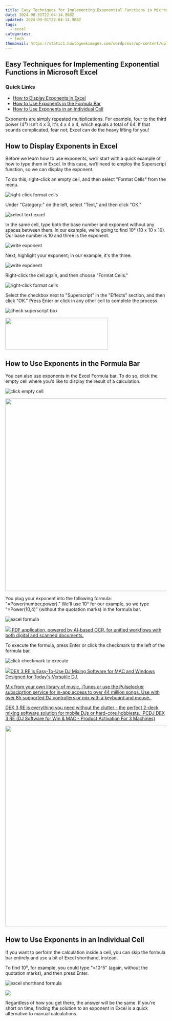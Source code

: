 ```yaml
---
title: Easy Techniques for Implementing Exponential Functions in Microsoft Excel
date: 2024-08-31T22:04:14.968Z
updated: 2024-09-01T22:04:14.968Z
tags:
  - excel
categories:
  - tech
thumbnail: https://static1.howtogeekimages.com/wordpress/wp-content/uploads/2019/07/stock-lede-microsoft-office_excel-1.png
---
```


## Easy Techniques for Implementing Exponential Functions in Microsoft Excel

### Quick Links

* [How to Display Exponents in Excel](https://phone-solutions.techidaily.com/3-solutions-to-hard-reset-honor-x50iplus-phone-using-pc-drfone-by-drfone-reset-android-reset-android/)
* [How to Use Exponents in the Formula Bar](https://instagram-clips.techidaily.com/enhancing-content-with-external-weblinks-in-insta/)
* [How to Use Exponents in an Individual Cell](https://hardware-help.techidaily.com/install-epson-wf-2760-drivers-compatible-with-windows-11-10-and-8-systems/)

 Exponents are simply repeated multiplications. For example, four to the third power (4³) isn’t 4 x 3, it's 4 x 4 x 4, which equals a total of 64\. If that sounds complicated, fear not; Excel can do the heavy lifting for you!

##  How to Display Exponents in Excel

 Before we learn how to use exponents, we’ll start with a quick example of how to type them in Excel. In this case, we’ll need to employ the Superscript function, so we can display the exponent.

 To do this, right-click an empty cell, and then select "Format Cells" from the menu.

![right-click format cells](https://static1.howtogeekimages.com/wordpress/wp-content/uploads/2020/10/format-cells.png) 

 Under "Category:" on the left, select "Text," and then click "OK."

![select text excel](https://static1.howtogeekimages.com/wordpress/wp-content/uploads/2020/10/text.png) 

 In the same cell, type both the base number and exponent without any spaces between them. In our example, we’re going to find 10³ (10 x 10 x 10). Our base number is 10 and three is the exponent.

![write exponent](https://static1.howtogeekimages.com/wordpress/wp-content/uploads/2020/10/exponent.png) 

 Next, highlight your exponent; in our example, it's the three.

![write exponent](https://static1.howtogeekimages.com/wordpress/wp-content/uploads/2020/10/exponent.png) 

 Right-click the cell again, and then choose "Format Cells."

![right-click format cells](https://static1.howtogeekimages.com/wordpress/wp-content/uploads/2020/10/format-cells.png) 

 Select the checkbox next to "Superscript" in the "Effects" section, and then click "OK." Press Enter or click in any other cell to complete the process.

![check superscript box](https://static1.howtogeekimages.com/wordpress/wp-content/uploads/2020/10/superscript-ok.png) 

<!-- affiliate ads begin -->
<a href="https://godlikehost.sjv.io/c/5597632/1920054/21774" target="_top" id="1920054"><img src="//a.impactradius-go.com/display-ad/21774-1920054" border="0" alt="" width="320" height="100"/></a><img height="0" width="0" src="https://imp.pxf.io/i/5597632/1920054/21774" style="position:absolute;visibility:hidden;" border="0" />
<!-- affiliate ads end -->
##  How to Use Exponents in the Formula Bar

 You can also use exponents in the Excel Formula bar. To do so, click the empty cell where you’d like to display the result of a calculation.

![click empty cell](https://static1.howtogeekimages.com/wordpress/wp-content/uploads/2020/10/empty-cell-1.png) 

<!-- affiliate ads begin -->
<a href="https://appsumo.8odi.net/c/5597632/2082526/7443" target="_top" id="2082526"><img src="//a.impactradius-go.com/display-ad/7443-2082526" border="0" alt="" width="1200" height="600"/></a><img height="0" width="0" src="https://appsumo.8odi.net/i/5597632/2082526/7443" style="position:absolute;visibility:hidden;" border="0" />
<!-- affiliate ads end -->
 You plug your exponent into the following formula: "=Power(number,power)." We'll use 10⁴ for our example, so we type "=Power(10,4)" (without the quotation marks) in the formula bar.

![excel formula](https://static1.howtogeekimages.com/wordpress/wp-content/uploads/2020/10/power-formula.png) 

<!-- affiliate ads begin -->
<a href="https://checkout.abbyy.com/order/checkout.php?PRODS=39254549&QTY=1&AFFILIATE=108875&CART=1"> <img src="https://secure.avangate.com/images/merchant/0e5fb5c76fca16adbee503c9aff393cd/products/8_FR-Badges-NEW-FR-Standard-16-WIN-200.png" border="0"> PDF application, powered by AI-based OCR, for unified workflows with both digital and scanned documents. </a>
<!-- affiliate ads end -->
 To execute the formula, press Enter or click the checkmark to the left of the formula bar.

![click checkmark to execute](https://static1.howtogeekimages.com/wordpress/wp-content/uploads/2020/10/checkmark.png) 

<!-- affiliate ads begin -->
<a href="https://shop.pcdj.com/order/checkout.php?PRODS=4698827&QTY=1&AFFILIATE=108875&CART=1"> <img src="https://secure.avangate.com/images/merchant/47f4b6321e9fd8e8f7326a6adc1a7c1e/products/dex3REpage-newmainscreenshot.png" border="0">DEX 3 RE is Easy-To-Use DJ Mixing Software for MAC and Windows Designed for Today's Versatile DJ. 

 Mix from your own library of music, iTunes or use the Pulselocker subsciprtion service for in-app access to over 44 million songs. Use with over 85 supported DJ controllers or mix with a keyboard and mouse.  

 DEX 3 RE is everything you need without the clutter - the perfect 2-deck mixing software solution for mobile DJs or hard-core hobbiests.  
 PCDJ DEX 3 RE (DJ Software for Win & MAC - Product Activation For 3 Machines)</a>
<!-- affiliate ads end -->
<!-- affiliate ads begin -->
<a href="https://electronicx.pxf.io/c/5597632/1872496/14483" target="_top" id="1872496"><img src="//a.impactradius-go.com/display-ad/14483-1872496" border="0" alt="" width="750" height="625"/></a><img height="0" width="0" src="https://imp.pxf.io/i/5597632/1872496/14483" style="position:absolute;visibility:hidden;" border="0" />
<!-- affiliate ads end -->
##  How to Use Exponents in an Individual Cell

 If you want to perform the calculation inside a cell, you can skip the formula bar entirely and use a bit of Excel shorthand, instead.

 To find 10⁵, for example, you could type "=10^5" (again, without the quotation marks), and then press Enter.

![excel shorthand formula](https://static1.howtogeekimages.com/wordpress/wp-content/uploads/2020/10/shorthand.png) 

<!-- affiliate ads begin -->
<a href="https://secure.2checkout.com/order/checkout.php?PRODS=4620780&QTY=1&AFFILIATE=108875&CART=1"><img src="https://secure.avangate.com/images/merchant/07dd4d5a72f5740ef0f035f201951476/728__90banner.jpg" border="0"></a>
<!-- affiliate ads end -->
 Regardless of how you get there, the answer will be the same. If you're short on time, finding the solution to an exponent in Excel is a quick alternative to manual calculations.

<ins class="adsbygoogle"
     style="display:block"
     data-ad-format="autorelaxed"
     data-ad-client="ca-pub-7571918770474297"
     data-ad-slot="1223367746"></ins>



<ins class="adsbygoogle"
     style="display:block"
     data-ad-client="ca-pub-7571918770474297"
     data-ad-slot="8358498916"
     data-ad-format="auto"
     data-full-width-responsive="true"></ins>


